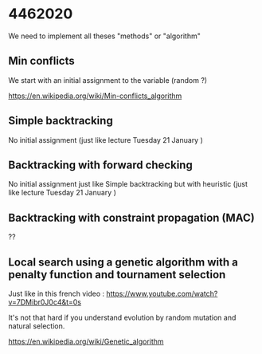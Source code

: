 # 4462020
We need to implement all theses "methods" or "algorithm"
## Min conflicts
We start with an initial assignment to the variable (random ?)

https://en.wikipedia.org/wiki/Min-conflicts_algorithm
## Simple backtracking
No initial assignment (just like lecture Tuesday 21 January )
## Backtracking with forward checking
No initial assignment just like Simple backtracking but with heuristic (just like lecture Tuesday 21 January )
## Backtracking with constraint propagation (MAC)
??
## Local search using a genetic algorithm with a penalty function and tournament selection
Just like in this french video : https://www.youtube.com/watch?v=7DMibr0J0c4&t=0s

It's not that hard if you understand evolution by random mutation and natural selection.

https://en.wikipedia.org/wiki/Genetic_algorithm
